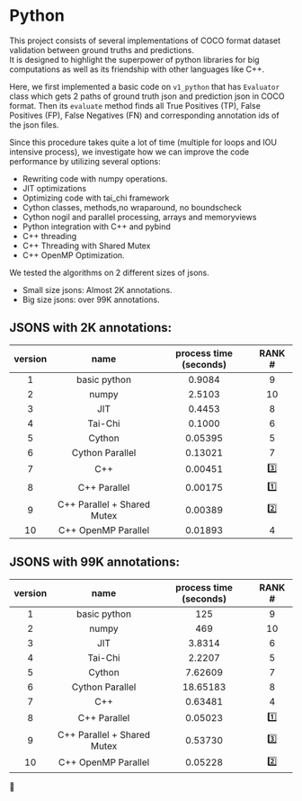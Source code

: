 # Python

This project consists of several implementations of COCO format dataset validation
between ground truths and predictions.\
It is designed to highlight the superpower of python libraries for big
computations as well as its friendship with other languages like C++.

Here, we first implemented a basic code on `v1_python` that has `Evaluator` class which
gets 2 paths of ground truth json and prediction json in COCO format. Then its `evaluate`
method finds all True Positives (TP), False Positives (FP), False Negatives (FN) and
corresponding annotation ids of the json files.

Since this procedure takes quite a lot of time (multiple for loops and IOU intensive
process), we investigate how we can improve the code performance by utilizing several
options:

- Rewriting code with numpy operations.
- JIT optimizations
- Optimizing code with tai_chi framework
- Cython classes, methods,no wraparound, no boundscheck
- Cython nogil and parallel processing, arrays and memoryviews
- Python integration with C++ and pybind
- C++ threading
- C++ Threading with Shared Mutex
- C++ OpenMP Optimization.

We tested the algorithms on 2 different sizes of jsons.

- Small size jsons: Almost 2K annotations.
- Big size jsons: over 99K annotations.

## JSONS with 2K annotations:

| version |            name             | process time (seconds) | RANK #  |
|:-------:|:---------------------------:|:----------------------:|:-------:|
|    1    |        basic python         |         0.9084         |    9    |
|    2    |            numpy            |         2.5103         |   10    |
|    3    |             JIT             |         0.4453         |    8    |
|    4    |           Tai-Chi           |         0.1000         |    6    |
|    5    |           Cython            |        0.05395         |    5    |
|    6    |       Cython Parallel       |        0.13021         |    7    |
|    7    |             C++             |        0.00451         | :three: |
|    8    |        C++ Parallel         |        0.00175         |  :one:  |
|    9    | C++ Parallel + Shared Mutex |        0.00389         |  :two:  |
|   10    |     C++ OpenMP Parallel     |        0.01893         |    4    |

## JSONS with 99K annotations:

| version |            name             | process time (seconds) | RANK #  |
|:-------:|:---------------------------:|:----------------------:|:-------:|
|    1    |        basic python         |          125           |    9    |
|    2    |            numpy            |          469           |   10    |
|    3    |             JIT             |         3.8314         |    6    |
|    4    |           Tai-Chi           |         2.2207         |    5    |
|    5    |           Cython            |        7.62609         |    7    |
|    6    |       Cython Parallel       |        18.65183        |    8    |
|    7    |             C++             |        0.63481         |    4    |
|    8    |        C++ Parallel         |        0.05023         |  :one:  |
|    9    | C++ Parallel + Shared Mutex |        0.53730         | :three: |
|   10    |     C++ OpenMP Parallel     |        0.05228         |  :two:  |

:1st_place_medal:

